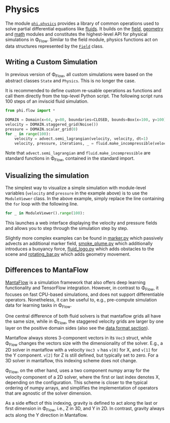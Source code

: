 # Physics

The module [`phi.physics`](phi/physics/) provides a library of common operations used to solve partial differential equations like [fluids](Fluid_Simulation.html).
It builds on the [field](Fields.md), [geometry](Geometry.md) and [math](Math.html) modules and constitutes the highest-level API for physical simulations in Φ<sub>Flow</sub>.
Similar to the field module, physics functions act on data structures represented by the [`Field`](phi/field/#phi.field.Field) class.


## Writing a Custom Simulation
In previous version of Φ<sub>Flow</sub>, all custom simulations were based on the abstract classes `State` and `Physics`.
This is no longer the case.

It is recommended to define custom re-usable operations as functions and call them directly from the top-level Python script.
The following script runs 100 steps of an inviscid fluid simulation.
```python
from phi.flow import *

DOMAIN = Domain(x=64, y=80, boundaries=CLOSED, bounds=Box(x=100, y=100))
velocity = DOMAIN.staggered_grid(Noise())
pressure = DOMAIN.scalar_grid(0)
for _ in range(100):
    velocity = advect.semi_lagrangian(velocity, velocity, dt=1)
    velocity, pressure, iterations, _ = fluid.make_incompressible(velocity, DOMAIN, pressure_guess=pressure)
```
Note that `advect.semi_lagrangian` and `fluid.make_incompressible` are standard functions in Φ<sub>Flow</sub>, contained in the standard import.


## Visualizing the simulation

The simplest way to visualize a simple simulation with module-level variables (`velocity` and `pressure` in the example above) is to use the `ModuleViewer` class.
In the above example, simply replace the line containing the `for` loop with the following line.
```python
for _ in ModuleViewer().range(100):
```
This launches a web interface displaying the velocity and pressure fields and allows you to step through the simulation step by step.

Slightly more complex examples can be found in 
[marker.py](https://github.com/tum-pbs/PhiFlow/blob/master/demos/marker.py) which passively advects an additional marker field,
[smoke_plume.py](https://github.com/tum-pbs/PhiFlow/blob/master/demos/smoke_plume.py) which additionally introduces a buoyancy force,
[fluid_logo.py](https://github.com/tum-pbs/PhiFlow/blob/master/demos/fluid_logo.py) which adds obstacles to the scene and
[rotating_bar.py](https://github.com/tum-pbs/PhiFlow/blob/master/demos/rotating_bar.py) which adds geometry movement.


## Differences to MantaFlow

[MantaFlow](http://mantaflow.com/) is a simulation framework that also offers
deep learning functionality and TensorFlow integration. However, in contrast to
Φ<sub>Flow</sub>, it focuses on fast CPU-based simulations, and does not
support differentiable operators. Nonetheless, it can be useful to, e.g.,
pre-compute simulation data for learning tasks in Φ<sub>Flow</sub>.

One central difference of both fluid solvers is that mantaflow grids all have
the same size, while in Φ<sub>Flow</sub>, the staggered velocity grids are
larger by one layer on the positive domain sides 
(also see the [data format section](Scene_Format_Specification.md)).

Mantaflow always stores 3-component vectors in its `Vec3`
struct, while Φ<sub>Flow</sub> changes the vectors size with the
dimensionality of the solver. E.g., a 2D solver in mantaflow with a velocity `Vec3 v`
has `v[0]` for X, and `v[1]` for the Y component. `v[2]` for Z is still
defined, but typically set to zero. For a 3D solver in mantaflow, this indexing
scheme does not change.

Φ<sub>Flow</sub>, on the other hand, uses a two component numpy array for the
velocity component of a 2D solver, where the first or last index denotes X, depending on the configuration.
This scheme is closer to the typical ordering of numpy arrays, and simplifies the
implementation of operators that are agnostic of the solver dimension.

As a side effect of this indexing, gravity is defined to act along the last or first
dimension in Φ<sub>Flow</sub>, i.e., Z in 3D, and Y in 2D.
In contrast, gravity always acts along the Y direction in Mantaflow.
